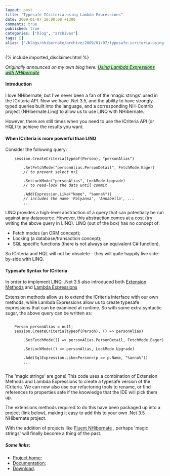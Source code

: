 ```yaml
---
layout: post
title: "Typesafe ICriteria using Lambda Expressions"
date: 2009-01-07 10:08:00 +1300
comments: true
published: true
categories: ["blog", "archives"]
tags: []
alias: ["/blogs/nhibernate/archive/2009/01/07/typesafe-icriteria-using-lambda-expressions.aspx"]
---
```

<!-- more -->
{% include imported_disclaimer.html %}
<p><i>
<p>Originally announced on my own blog here: <a target="_blank" href="http://broloco.blogspot.com/2008/12/using-lambda-expressions-with.html" style="background:#c0ffc0;">Using Lambda Expressions with NHibernate </a></p>
</i></p>
<h4>Introduction</h4>
<p>I love NHibernate, but I've never been a fan of the 'magic strings' used in the ICriteria API. Now we have .Net 3.5, and the ability to have strongly-typed queries built into the language, and a corresponding NH-Contrib project (NHibernate.Linq) to allow us to use LINQ with NHibernate. </p>
<p>However, there are still times when you need to use the ICriteria API (or HQL) to achieve the results you want. </p>
<h4>When ICriteria is more powerful than LINQ</h4>
<p>Consider the following query: </p>
<p><code>&nbsp;&nbsp;&nbsp; session.CreateCriteria(typeof(Person), "personAlias")<br /><br />&nbsp;&nbsp;&nbsp;&nbsp;&nbsp;&nbsp;&nbsp; .SetFetchMode("personAlias.PersonDetail", FetchMode.Eager)<br />&nbsp;&nbsp;&nbsp;&nbsp;&nbsp;&nbsp;&nbsp; <i>// to prevent select n+1</i><br />&nbsp;&nbsp;&nbsp;&nbsp;&nbsp;&nbsp;&nbsp; <br />&nbsp;&nbsp;&nbsp;&nbsp;&nbsp;&nbsp;&nbsp; .SetLockMode("personAlias", LockMode.Upgrade)<br />&nbsp;&nbsp;&nbsp;&nbsp;&nbsp;&nbsp;&nbsp; <i>// to read-lock the data until commit</i><br /><br />&nbsp;&nbsp;&nbsp;&nbsp;&nbsp;&nbsp;&nbsp; .Add(Expression.Like("Name", "%anna%"))<br />&nbsp;&nbsp;&nbsp;&nbsp;&nbsp;&nbsp;&nbsp; <i>// includes the name 'Polyanna', 'Annabella', ...</i><br />&nbsp;&nbsp;&nbsp;&nbsp;&nbsp;&nbsp;&nbsp; ...<br /></code></p>
<p>LINQ provides a high-level abstraction of a query that can potentially be run against any datasource. However, this abstraction comes at a cost (try writing the above query in LINQ). LINQ (out of the box) has no concept of: 
<ul>
<li>Fetch modes (an ORM concept);</li>
<li>Locking (a database/transaction concept);</li>
<li>SQL specific functions (there is not always an equivalent C# function).</li>
</ul>
</p>
<p>So ICriteria and HQL will not be obsolete - they will quite happily live side-by-side with LINQ. </p>
<h4>Typesafe Syntax for ICriteria</h4>
<p>In order to implement LINQ, .Net 3.5 also introduced both <a target="_blank" href="http://weblogs.asp.net/scottgu/archive/2007/03/13/new-orcas-language-feature-extension-methods.aspx">Extension Methods</a> and <a target="_blank" href="http://weblogs.asp.net/scottgu/archive/2007/04/08/new-orcas-language-feature-lambda-expressions.aspx">Lambda Expressions</a> </p>
<p>Extension methods allow us to extend the ICriteria interface with our own methods, while Lambda Expressions allow us to create typesafe expressions that can be examined at runtime. So with some extra syntactic sugar, the above query can be written as: </p>
<p><code>
<divre></divre>&nbsp;&nbsp;&nbsp; Person personAlias = null;<br />&nbsp;&nbsp;&nbsp; session.CreateCriteria(typeof(Person), () =&gt; personAlias)<br /><br />&nbsp;&nbsp;&nbsp;&nbsp;&nbsp;&nbsp;&nbsp; .SetFetchMode(() =&gt; personAlias.PersonDetail, FetchMode.Eager)<br /><br />&nbsp;&nbsp;&nbsp;&nbsp;&nbsp;&nbsp;&nbsp; .SetLockMode(() =&gt; personAlias, LockMode.Upgrade)<br /><br />&nbsp;&nbsp;&nbsp;&nbsp;&nbsp;&nbsp;&nbsp; .Add(SqlExpression.Like&lt;Person&gt;(p =&gt; p.Name, "%anna%"))<br />&nbsp;&nbsp;&nbsp;&nbsp;&nbsp;&nbsp;&nbsp; ...<br /><br /></code></p>
<p>The 'magic strings' are gone! This code uses a combination of Extension Methods and Lambda Expressions to create a typesafe version of the ICriteria. We can now also use our refactoring tools to rename, or find references to properties safe if the knowledge that the IDE will pick them up. </p>
<p>The extensions methods required to do this have been packaged up into a project (link below), making it easy to add this to your own .Net 3.5 NHibernate project. </p>
<p>With the addition of projects like <a target="_blank" href="http://code.google.com/p/fluent-nhibernate/">Fluent NHibernate</a> , perhaps 'magic strings' will finally become a thing of the past. </p>
<h5>Some links:</h5>
<p>
<ul>
<li><a target="_blank" href="http://code.google.com/p/nhlambdaextensions/">Project home</a>;</li>
<li><a target="_blank" href="http://nhlambdaextensions.googlecode.com/files/NhLambdaExtensions.html">Documentation</a>;</li>
<li><a target="_blank" href="http://code.google.com/p/nhlambdaextensions/downloads/list">Download</a>.</li>
</ul>
</p>
<div></div>
<p>
<divre></divre>
<divre></divre></p>
<p>
<divre></divre>
<divre></divre></p>
<p>
<divre></divre></p>
<p>
<divre></divre></p>
<p>
<divre></divre></p>
<p>
<divre></divre>
<divre></divre></p>
<pre></pre>
